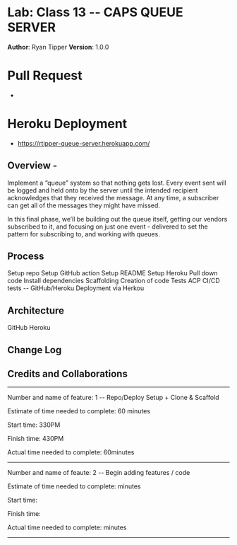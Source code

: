 # Lab: Class 13  -- CAPS QUEUE SERVER

**Author**: Ryan Tipper
**Version**: 1.0.0

# Pull Request
- 

# Heroku Deployment
- https://rtipper-queue-server.herokuapp.com/

## Overview - 
Implement a “queue” system so that nothing gets lost. Every event sent will be logged and held onto by the server until the intended recipient acknowledges that they received the message. At any time, a subscriber can get all of the messages they might have missed.

In this final phase, we’ll be building out the queue itself, getting our vendors subscribed to it, and focusing on just one event - delivered to set the pattern for subscribing to, and working with queues.

## Process
Setup repo
Setup GitHub action
Setup README
Setup Heroku
Pull down code
Install dependencies
Scaffolding
Creation of code
Tests
ACP
CI/CD tests -- GitHub/Heroku
Deployment via Herkou

## Architecture
GitHub
Heroku

## Change Log


## Credits and Collaborations

------

Number and name of feature: 1 -- Repo/Deploy Setup + Clone & Scaffold

Estimate of time needed to complete: 60 minutes

Start time: 330PM

Finish time: 430PM

Actual time needed to complete:  60minutes

----------------------------------

Number and name of feaute: 2 -- Begin adding features / code

Estimate of time needed to complete:  minutes

Start time: 

Finish time: 

Actual time needed to complete: minutes

----------------------------------


